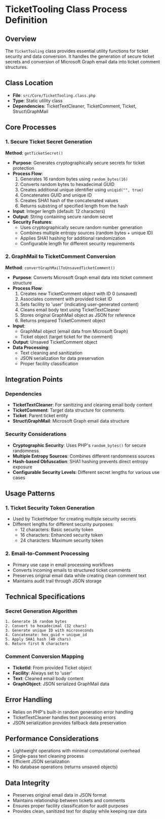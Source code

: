 # TicketTooling Class Process Definition

## Overview
The `TicketTooling` class provides essential utility functions for ticket security and data conversion. It handles the generation of secure ticket secrets and conversion of Microsoft Graph email data into ticket comment structures.

## Class Location
- **File**: `src/Core/TicketTooling.class.php`
- **Type**: Static utility class
- **Dependencies**: TicketTextCleaner, TicketComment, Ticket, Struct\GraphMail

## Core Processes

### 1. Secure Ticket Secret Generation
**Method**: `getTicketSecret()`
- **Purpose**: Generates cryptographically secure secrets for ticket protection
- **Process Flow**:
  1. Generates 16 random bytes using `random_bytes(16)`
  2. Converts random bytes to hexadecimal GUID
  3. Creates additional unique identifier using `uniqid("", true)`
  4. Concatenates GUID and unique ID
  5. Creates SHA1 hash of the concatenated values
  6. Returns substring of specified length from the hash
- **Input**: Integer length (default: 12 characters)
- **Output**: String containing secure random secret
- **Security Features**:
  - Uses cryptographically secure random number generation
  - Combines multiple entropy sources (random bytes + unique ID)
  - Applies SHA1 hashing for additional randomization
  - Configurable length for different security requirements

### 2. GraphMail to TicketComment Conversion
**Method**: `convertGraphMailToUnsavedTicketComment()`
- **Purpose**: Converts Microsoft Graph email data into ticket comment structure
- **Process Flow**:
  1. Creates new TicketComment object with ID 0 (unsaved)
  2. Associates comment with provided ticket ID
  3. Sets facility to 'user' (indicating user-generated content)
  4. Cleans email body text using TicketTextCleaner
  5. Stores original GraphMail object as JSON for reference
  6. Returns prepared TicketComment object
- **Input**: 
  - GraphMail object (email data from Microsoft Graph)
  - Ticket object (target ticket for the comment)
- **Output**: Unsaved TicketComment object
- **Data Processing**:
  - Text cleaning and sanitization
  - JSON serialization for data preservation
  - Proper facility classification

## Integration Points

### Dependencies
- **TicketTextCleaner**: For sanitizing and cleaning email body content
- **TicketComment**: Target data structure for comments
- **Ticket**: Parent ticket entity
- **Struct\GraphMail**: Microsoft Graph email data structure

### Security Considerations
- **Cryptographic Security**: Uses PHP's `random_bytes()` for secure randomness
- **Multiple Entropy Sources**: Combines different randomness sources
- **Hash-based Obfuscation**: SHA1 hashing prevents direct entropy exposure
- **Configurable Security Levels**: Different secret lengths for various use cases

## Usage Patterns

### 1. Ticket Security Token Generation
- Used by TicketHelper for creating multiple security secrets
- Different lengths for different security purposes:
  - 12 characters: Basic security token
  - 16 characters: Enhanced security token  
  - 24 characters: Maximum security token

### 2. Email-to-Comment Processing
- Primary use case in email processing workflows
- Converts incoming emails to structured ticket comments
- Preserves original email data while creating clean comment text
- Maintains audit trail through JSON storage

## Technical Specifications

### Secret Generation Algorithm
```
1. Generate 16 random bytes
2. Convert to hexadecimal (32 chars)
3. Generate unique ID with microseconds
4. Concatenate: hex_guid + unique_id
5. Apply SHA1 hash (40 chars)
6. Return first N characters
```

### Comment Conversion Mapping
- **TicketId**: From provided Ticket object
- **Facility**: Always set to 'user'
- **Text**: Cleaned email body content
- **GraphObject**: JSON serialized GraphMail data

## Error Handling
- Relies on PHP's built-in random generation error handling
- TicketTextCleaner handles text processing errors
- JSON serialization provides fallback data preservation

## Performance Considerations
- Lightweight operations with minimal computational overhead
- Single-pass text cleaning process
- Efficient JSON serialization
- No database operations (returns unsaved objects)

## Data Integrity
- Preserves original email data in JSON format
- Maintains relationship between tickets and comments
- Ensures proper facility classification for audit purposes
- Provides clean, sanitized text for display while keeping raw data